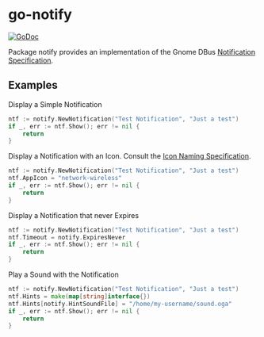# go-notify

[![GoDoc](https://godoc.org/github.com/TheCreeper/go-notify?status.svg)](https://godoc.org/github.com/TheCreeper/go-notify)

Package notify provides an implementation of the Gnome DBus
[Notification Specification](https://developer.gnome.org/notification-spec).

## Examples

Display a Simple Notification
```Go
ntf := notify.NewNotification("Test Notification", "Just a test")
if _, err := ntf.Show(); err != nil {
	return
}
```

Display a Notification with an Icon. Consult the
[Icon Naming Specification](http://standards.freedesktop.org/icon-naming-spec).
```Go
ntf := notify.NewNotification("Test Notification", "Just a test")
ntf.AppIcon = "network-wireless"
if _, err := ntf.Show(); err != nil {
	return
}
```

Display a Notification that never Expires
```Go
ntf := notify.NewNotification("Test Notification", "Just a test")
ntf.Timeout = notify.ExpiresNever
if _, err := ntf.Show(); err != nil {
	return
}
```

Play a Sound with the Notification
```Go
ntf := notify.NewNotification("Test Notification", "Just a test")
ntf.Hints = make(map[string]interface{})
ntf.Hints[notify.HintSoundFile] = "/home/my-username/sound.oga"
if _, err := ntf.Show(); err != nil {
	return
}
```
